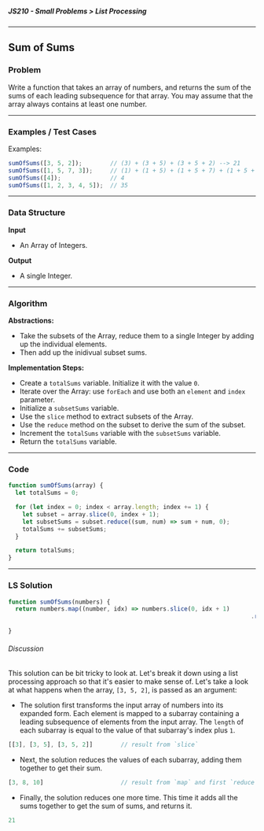 ##### JS210 - Small Problems > List Processing

---

## Sum of Sums

### Problem

Write a function that takes an array of numbers, and returns the sum of the sums of each leading subsequence for that array. You may assume that the array always contains at least one number.  

---

### Examples / Test Cases

Examples: 

```javascript
sumOfSums([3, 5, 2]);        // (3) + (3 + 5) + (3 + 5 + 2) --> 21
sumOfSums([1, 5, 7, 3]);     // (1) + (1 + 5) + (1 + 5 + 7) + (1 + 5 + 7 + 3) --> 36
sumOfSums([4]);              // 4
sumOfSums([1, 2, 3, 4, 5]);  // 35
```

---

### Data Structure

**Input**

* An Array of Integers.

**Output**

* A single Integer.

---

### Algorithm

**Abstractions:**

* Take the subsets of the Array, reduce them to a single Integer by adding up the individual elements.
* Then add up the inidivual subset sums.

**Implementation Steps:**

* Create a `totalSums` variable. Initialize it with the value `0`.
* Iterate over the Array: use `forEach` and use both an `element` and `index` parameter.
* Initialize a `subsetSums` variable.
* Use the `slice` method to extract subsets of the Array.
* Use the `reduce` method on the subset to derive the sum of the subset.
* Increment the `totalSums` variable with the `subsetSums` variable.
* Return the `totalSums` variable.

---

### Code

```javascript
function sumOfSums(array) {
  let totalSums = 0;

  for (let index = 0; index < array.length; index += 1) {
    let subset = array.slice(0, index + 1);
    let subsetSums = subset.reduce((sum, num) => sum + num, 0);
    totalSums += subsetSums;
  }

  return totalSums;
}
```

---

### LS Solution

```javascript
function sumOfSums(numbers) {
  return numbers.map((number, idx) => numbers.slice(0, idx + 1)
                    												 .reduce((sum, value) => sum + value))
  																					 .reduce((sum, value) => sum + value);
}
```

###### Discussion

This solution can be bit tricky to look at. Let's break it down using a list processing approach so that it's easier to make sense of. Let's take a look at what happens when the array, `[3, 5, 2]`, is passed as an argument:

* The solution first transforms the input array of numbers into its expanded form. Each element is mapped to a subarray containing a leading subsequence of elements from the input array. The `length` of each subarray is equal to the value of that subarray's index plus `1`.

```javascript
[[3], [3, 5], [3, 5, 2]]		// result from `slice`
```

* Next, the solution reduces the values of each subarray, adding them together to get their sum.

```javascript
[3, 8, 10]						// result from `map` and first `reduce`
```

* Finally, the solution reduces one more time. This time it adds all the sums together to get the sum of sums, and returns it.

```javascript
21
```

